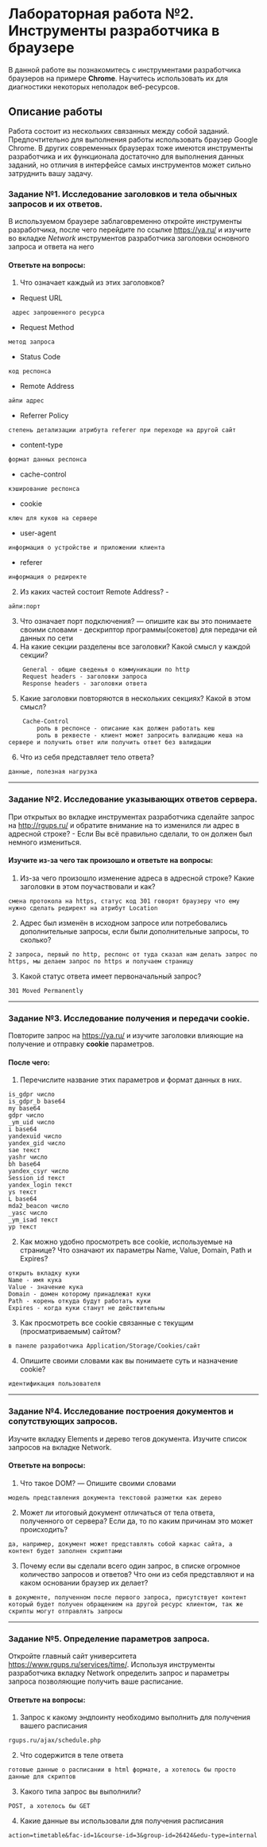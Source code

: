 # Лабораторная работа №2. Инструменты разработчика в браузере

В данной работе вы познакомитесь с инструментами разработчика браузеров на примере **Chrome**. 
Научитесь использовать их для диагностики некоторых неполадок веб-ресурсов.

## Описание работы

Работа состоит из нескольких связанных между собой заданий. 
Предпочтительно для выполнения работы использовать браузер Google Chrome. 
В других современных браузерах тоже имеются инструменты разработчика и их функционала достаточно для выполнения данных заданий, 
но отличия в интерфейсе самых инструментов может сильно затруднить вашу задачу.

### Задание №1. Исследование заголовков и тела обычных запросов и их ответов.

В используемом браузере заблаговременно откройте инструменты разработчика, после чего перейдите по ссылке https://ya.ru/ и изучите во вкладке *Network* инструментов разработчика заголовки основного запроса и ответа на него

#### Ответьте на вопросы:
1. Что означает каждый из этих заголовков? 
- Request URL
```
 адрес запрошенного ресурса
```
- Request Method
```
метод запроса
```
- Status Code
```
код респонса
```
- Remote Address 
```
айпи адрес
```
- Referrer Policy 
```
степень детализации атрибута referer при переходе на другой сайт
```
- content-type 
```
формат данных респонса
```
- cache-control
```
кэширование респонса
```
- cookie 
```
ключ для куков на сервере
```
- user-agent 
```
информация о устройстве и приложении клиента
```
- referer 
```
информация о редиректе
```
2. Из каких частей состоит Remote Address? - 
```
айпи:порт
```
3. Что означает порт подключения? — опишите как вы это понимаете своими словами - дескриптор программы(сокетов) для передачи ей данных по сети
4. На какие секции разделены все заголовки? Какой смысл у каждой секции?
```
    General - общие сведенья о коммуникации по http
    Request headers - заголовки запроса
    Response headers - заголовки ответа
```
5. Какие заголовки повторяются в нескольких секциях? Какой в этом смысл? 
```
    Cache-Control
        роль в респонсе - описание как должен работать кеш
        роль в реквесте - клиент может запросить валидацию кеша на сервере и получить ответ или получить ответ без валидации 
```
6. Что из себя представляет тело ответа? 
```
данные, полезная нагрузка
```

------------

### Задание №2. Исследование указывающих ответов сервера.
При открытых во вкладке инструментах разработчика сделайте запрос на http://rgups.ru/ и обратите внимание на то изменился ли адрес в адресной строке? - Если Вы всё правильно сделали, то он должен был немного измениться. 

#### Изучите из-за чего так произошло и ответьте на вопросы:
1. Из-за чего произошло изменение адреса в адресной строке? Какие заголовки в этом поучаствовали и как?
```
смена протокола на https, статус код 301 говорят браузеру что ему нужно сделать редирект на атрибут Location
```
2. Адрес был изменён в исходном запросе или потребовались дополнительные запросы, если были дополнительные запросы, то сколько?
```
2 запроса, первый по http, респонс от туда сказал нам делать запрос по https, мы делаем запрос по https и получаем страницу
```
3. Какой статус ответа имеет первоначальный запрос? 
```
301 Moved Permanently
```

------------

### Задание №3. Исследование получения и передачи cookie.
Повторите запрос на https://ya.ru/ и изучите заголовки влияющие на получение и отправку **cookie** параметров.

#### После чего:
1. Перечислите название этих параметров и формат данных в них.
```
is_gdpr число
is_gdpr_b base64
my base64
gdpr число
_ym_uid число
i base64
yandexuid число
yandex_gid число
sae текст
yashr число
bh base64
yandex_csyr число
Session_id текст
yandex_login текст
ys текст
L base64
mda2_beacon число
_yasc число
_ym_isad текст
yp текст
```
2. Как можно удобно просмотреть все cookie, используемые на странице? Что означают их параметры Name, Value, Domain, Path и Expires?
```
открыть вкладку куки
Name - имя кука
Value - значение кука
Domain - домен которому принадлежат куки
Path - корень откуда будут работать куки
Expires - когда куки станут не действительны
```
3. Как просмотреть все cookie связанные с текущим (просматриваемым) сайтом?
```
в панеле разработчика Application/Storage/Cookies/сайт
```
4. Опишите своими словами как вы понимаете суть и назначение cookie?
```
идентификация пользователя
```

------------

### Задание №4. Исследование построения документов и сопутствующих запросов.
Изучите вкладку Elements и дерево тегов документа. Изучите список запросов на вкладке Network.

#### Ответьте на вопросы:
1. Что такое DOM? — Опишите своими словами
```
модель представления документа текстовой разметки как дерево 
```
2. Может ли итоговый документ отличаться от тела ответа, полученного от сервера? Если да, то по каким причинам это может происходить?
```
да, например, документ может представлять собой каркас сайта, а контент будет заполнен скриптами
```
3. Почему если вы сделали всего один запрос, в списке огромное количество запросов и ответов? Что они из себя представляют и на каком основании браузер их делает?
```
в документе, полученном после первого запроса, присутствует контент который будет получен обращением на другой ресурс клиентом, так же скрипты могут отправлять запросы
```

------------

### Задание №5. Определение параметров запроса.
Откройте главный сайт университета https://www.rgups.ru/services/time/. Используя инструменты разработчика вкладку Network определить запрос и параметры запроса
позволяющие получить ваше расписание.

#### Ответьте на вопросы:
1. Запрос к какому эндпоинту необходимо выполнить для получения вашего расписания
```
rgups.ru/ajax/schedule.php
```
2. Что содержится в теле ответа
```
готовые данные о расписании в html формате, а хотелось бы просто данные для скриптов
```
3. Какого типа запрос вы выполнили?
```
POST, а хотелось бы GET
```
4. Какие данные вы использовали для получения расписания
```
action=timetable&fac-id=1&course-id=3&group-id=26424&edu-type=internal
```
